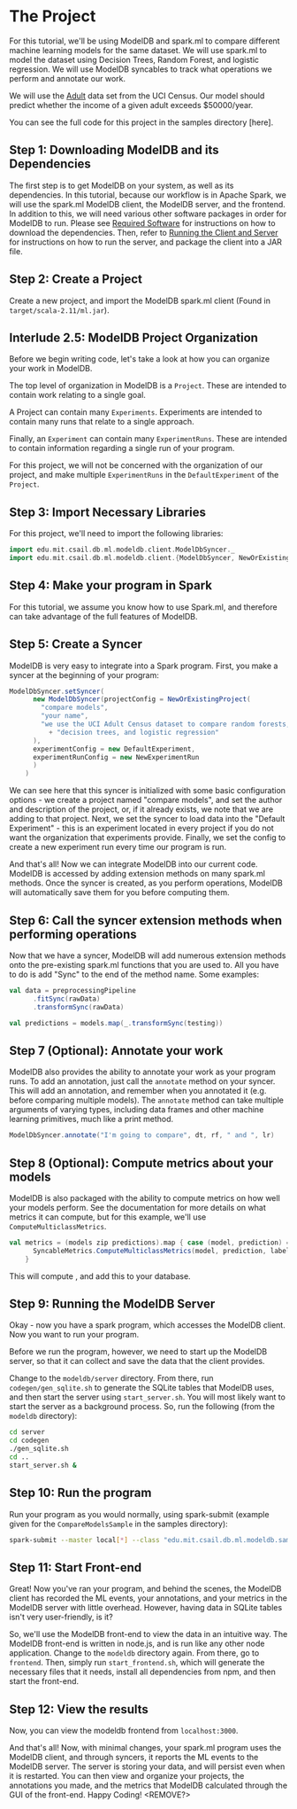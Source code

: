 # The Project

For this tutorial, we'll be using ModelDB and spark.ml to compare different machine learning models for the same dataset.
We will use spark.ml to model the dataset using Decision Trees, Random Forest, and logistic regression. We will use ModelDB 
syncables to track what operations we perform and annotate our work. 

We will use the [Adult]("https://archive.ics.uci.edu/ml/datasets/Adult") data set from the UCI Census.
Our model should predict whether the income of a given adult exceeds $50000/year.

You can see the full code for this project in the samples directory [here].

## Step 1: Downloading ModelDB and its Dependencies

The first step is to get ModelDB on your system, as well as its dependencies. In this tutorial, because our workflow is in Apache Spark,
we will use the spark.ml ModelDB client, the ModelDB server, and the frontend. In addition to this, we will need various other software packages
in order for ModelDB to run. Please see [Required Software]("../RequiredSoftware.md") for instructions on how to download the
dependencies. Then, refer to [Running the Client and Server]("../RunningTheClientAndServer.md") for instructions on how to run the server, and package
the client into a JAR file.

## Step 2: Create a Project

Create a new project, and import the ModelDB spark.ml 
client (Found in `target/scala-2.11/ml.jar`). 

## Interlude 2.5: ModelDB Project Organization

Before we begin writing code, let's take a look at how you can organize your work in ModelDB. 

The top level of organization in ModelDB is a `Project`. These are intended to contain work
relating to a single goal.

A Project can contain many `Experiments`. Experiments are intended to contain
many runs that relate to a single approach.

Finally, an `Experiment` can contain many `ExperimentRuns`. These are intended to contain information regarding
a single run of your program.

For this project, we will not be concerned with the organization of our project,
and make multiple `ExperimentRuns` in the `DefaultExperiment` of the `Project`.

## Step 3: Import Necessary Libraries
For this project, we'll need to import the following libraries:

```scala
import edu.mit.csail.db.ml.modeldb.client.ModelDbSyncer._
import edu.mit.csail.db.ml.modeldb.client.{ModelDbSyncer, NewOrExistingProject, SyncableMetrics, DefaultExperiment, NewExperimentRun}
```

## Step 4: Make your program in Spark

For this tutorial, we assume you know how to use Spark.ml, and therefore can take advantage of the full features of ModelDB.

## Step 5: Create a Syncer

ModelDB is very easy to integrate into a Spark program. First, you make a syncer at the beginning of your program:

```scala
ModelDbSyncer.setSyncer(
      new ModelDbSyncer(projectConfig = NewOrExistingProject(
        "compare models",
        "your name",
        "we use the UCI Adult Census dataset to compare random forests, "
          + "decision trees, and logistic regression"
      ),
      experimentConfig = new DefaultExperiment,
      experimentRunConfig = new NewExperimentRun
      )
    )
```

We can see here that this syncer is initialized with some basic configuration options -
we create a project named "compare models", and set the author and description of the project,
or, if it already exists, we note that we are adding to that project.
Next, we set the syncer to load data into the "Default Experiment" - this is an experiment located
in every project if you do not want the organization that experiments provide.
Finally, we set the config to create a new experiment run every time our program is run.

And that's all! Now we can integrate ModelDB into our current code. ModelDB is accessed by adding
extension methods on many spark.ml methods. Once the syncer is created, as you perform operations,
ModelDB will automatically save them for you before computing them.

## Step 6: Call the syncer extension methods when performing operations

Now that we have a syncer, ModelDB will add numerous extension methods onto the pre-existing spark.ml 
functions that you are used to. All you have to do is add "Sync" to the end of the method name.
Some examples:

```scala
val data = preprocessingPipeline
      .fitSync(rawData)
      .transformSync(rawData)

val predictions = models.map(_.transformSync(testing))
```

## Step 7 (Optional): Annotate your work

ModelDB also provides the ability to annotate your work as your program runs. To add an annotation,
just call the `annotate` method on your syncer. This will add an annotation, and remember
when you annotated it (e.g. before comparing multiple models). The `annotate` method can take
multiple arguments of varying types,
including data frames and other machine learning primitives, much like a print method.

```scala
ModelDbSyncer.annotate("I'm going to compare", dt, rf, " and ", lr)
```

## Step 8 (Optional): Compute metrics about your models

ModelDB is also packaged with the ability to compute metrics on how well your models perform.
See the documentation for more details on what metrics it can compute, but for this example, we'll
use `ComputeMulticlassMetrics`.

```scala
val metrics = (models zip predictions).map { case (model, prediction) =>
      SyncableMetrics.ComputeMulticlassMetrics(model, prediction, labelCol, predictionCol)
    }
```

This will compute <INSERT HERE>, and add this to your database.

## Step 9: Running the ModelDB Server

Okay - now you have a spark program, which accesses the ModelDB client. Now you want to run your 
program.

Before we run the program, however, we need to start up the ModelDB server, so that it can collect and save the data
that the client provides.

Change to the `modeldb/server` directory. From there, run `codegen/gen_sqlite.sh` to generate the SQLite tables that ModelDB uses,
and then start the server using `start_server.sh`. You will most likely want to start the server as a background process.
So, run the following (from the `modeldb` directory):

```bash
cd server
cd codegen
./gen_sqlite.sh
cd ..
start_server.sh &
```

## Step 10: Run the program

Run your program as you would normally, using spark-submit (example given for the `CompareModelsSample` in the samples directory):

```bash
spark-submit --master local[*] --class "edu.mit.csail.db.ml.modeldb.sample.CompareModelsSample" target/scala-2.11/ml.jar <path_to_adult.data>
```

## Step 11: Start Front-end

Great! Now you've ran your program, and behind the scenes, the ModelDB client has recorded the ML events, your annotations, and your metrics
in the ModelDB server with little overhead. However, having data in SQLite tables isn't very user-friendly, is it?

So, we'll use the ModelDB front-end to view the data in an intuitive way. The ModelDB front-end is written in node.js, and is run like any other node application.
Change to the `modeldb` directory again. From there, go to `frontend`. Then, simply run `start_frontend.sh`, which will generate the necessary 
files that it needs, install all dependencies from npm, and then start the front-end.

## Step 12: View the results

Now, you can view the modeldb frontend from `localhost:3000`.

And that's all! Now, with minimal changes, your spark.ml program uses the ModelDB client, and through syncers, it reports the ML events
to the ModelDB server. The server is storing your data, and will persist even when it is restarted. You can then view and organize your projects,
the annotations you made, and the metrics that ModelDB calculated through the GUI of the front-end. Happy Coding! <REMOVE?>

